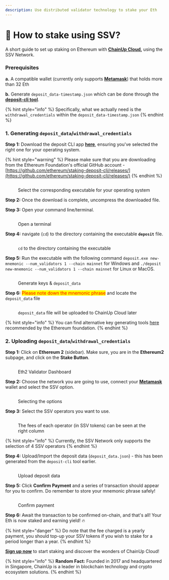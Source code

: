 ```yaml
---
description: Use distributed validator technology to stake your Eth
---
```


# 🔹 How to stake using SSV?

A short guide to set up staking on Ethereum with [**ChainUp Cloud**](https://cloud.chainup.com/)**,** using the SSV Network.

### **Prerequisites**

**a.** A compatible wallet (currently only supports [**Metamask**](https://metamask.io/)) that holds more than 32 Eth

**b.** Generate `deposit_data-timestamp.json` which can be done through the [**deposit-cli tool**](https://github.com/ethereum/staking-deposit-cli/releases/).&#x20;

{% hint style="info" %}
Specifically, what we actually need is the `withdrawal_credentials` within the `deposit_data-timestamp.json`
{% endhint %}

### 1. Generating `deposit_data`/`withdrawal_credentials`

**Step 1:** Download the deposit CLI app [**here**](https://github.com/ethereum/staking-deposit-cli/releases/), ensuring you've selected the right one for your operating system.

{% hint style="warning" %}
Please make sure that you are downloading from the Ethereum Foundation's official GitHub account - [https://github.com/ethereum/staking-deposit-cli/releases/](https://github.com/ethereum/staking-deposit-cli/releases/)
{% endhint %}

<figure><img src="../../.gitbook/assets/deposit.png" alt=""><figcaption><p>Select the corresponding executable for your operating system</p></figcaption></figure>

**Step 2:** Once the download is complete, uncompress the downloaded file.

**Step 3:** Open your command line/terminal.

<figure><img src="../../.gitbook/assets/terminal.PNG" alt=""><figcaption><p>Open a terminal</p></figcaption></figure>

**Step 4:** navigate (`cd`) to the directory containing the executable **`deposit`** file.&#x20;

<figure><img src="../../.gitbook/assets/cd (2).PNG" alt=""><figcaption><p><code>cd</code> to the directory containing the executable</p></figcaption></figure>

**Step 5:** Run the executable with the following command `deposit.exe new-mnemonic --num_validators 1 --chain mainnet` for Windows and `./deposit new-mnemonic --num_validators 1 --chain mainnet` for Linux or MacOS.

<figure><img src="../../.gitbook/assets/gg.PNG" alt=""><figcaption><p>Generate keys &#x26; <code>deposit_data</code></p></figcaption></figure>

**Step 6:** <mark style="color:red;">Please note down the mnemonic phrase</mark> and locate the `deposit_data` file

<figure><img src="../../.gitbook/assets/depo.png" alt=""><figcaption><p><code>deposit_data</code> file will be uploaded to ChainUp Cloud later</p></figcaption></figure>

{% hint style="info" %}
You can find alternative key generating tools [here](https://ethereum.org/en/staking/solo/#key-generators) recommended by the Ethereum foundation.
{% endhint %}

### 2. Uploading `deposit_data`/`withdrawal_credentials`

**Step 1:** Click on **Ethereum 2** (sidebar). Make sure, you are in the **Ethereum2** subpage, and click on the **Stake Button**.

<figure><img src="../../.gitbook/assets/image (7) (3) (1).png" alt=""><figcaption><p>Eth2 Validator Dashboard</p></figcaption></figure>



**Step 2:** Choose the network you are going to use, connect your [**Metamask**](https://metamask.io/) wallet and select the SSV option.

<figure><img src="../../.gitbook/assets/select.png" alt=""><figcaption><p>Selecting the options</p></figcaption></figure>

**Step 3:** Select the SSV operators you want to use.&#x20;

<figure><img src="../../.gitbook/assets/fee.png" alt=""><figcaption><p>The fees of each operator (in SSV tokens) can be seen at the right column</p></figcaption></figure>

{% hint style="info" %}
Currently, the SSV Network only supports the selection of 4 SSV operators
{% endhint %}

**Step 4:**  Upload/Import the deposit data (`deposit_data.json`) - this has been generated from the `deposit-cli` tool earlier.

<figure><img src="../../.gitbook/assets/image (16).png" alt=""><figcaption><p>Upload deposit data</p></figcaption></figure>

**Step 5:** Click **Confirm Payment** and a series of transaction should appear for you to confirm. Do remember to store your mnemonic phrase safely!

<figure><img src="../../.gitbook/assets/confirm.png" alt=""><figcaption><p>Confirm payment</p></figcaption></figure>

**Step 6:** Await the transaction to be confirmed on-chain, and that's all! Your Eth is now staked and earning yield! :fire:

{% hint style="danger" %}
Do note that the fee charged is a yearly payment, you should top-up your SSV tokens if you wish to stake for a period longer than a year.
{% endhint %}

[**Sign up now**](https://cloud.chainup.com/app/register) to start staking and discover the wonders of ChainUp Cloud!

{% hint style="info" %}
**Random Fact:** Founded in 2017 and headquartered in Singapore, ChainUp is a leader in blockchain technology and crypto ecosystem solutions.
{% endhint %}
